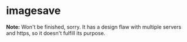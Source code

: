 # imagesave

**Note:** Won't be finished, sorry. It has a design flaw with
multiple servers and https, so it doesn't fulfill its purpose.
